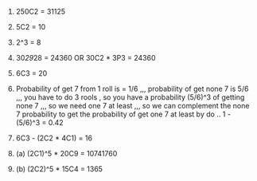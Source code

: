 1) 250C2 = 31125
 
2) 5C2 = 10

3) 2^3 = 8
 
4) 30*29*28 = 24360   OR   30C2 * 3P3 = 24360
 
5) 6C3 = 20

6) Probability of get 7 from 1 roll is = 1/6 ,,, probability of get none 7 is 5/6 ,,, you have to do 3 rools , so you have a probability (5/6)^3 of getting none 7 ,,, so we need one 7 at least ,,, so we can complement the none 7 probability to get the probability of get one 7 at least by do .. 1 - (5/6)^3 = 0.42

7) 6C3 - (2C2 * 4C1) = 16

8) (a) (2C1)^5  *  20C9 = 10741760

8) (b) (2C2)^5  *  15C4 = 1365
